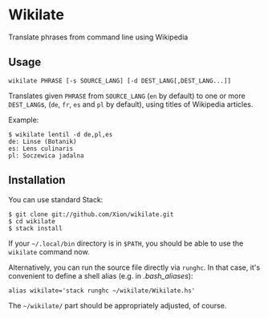 # Wikilate

Translate phrases from command line using Wikipedia

## Usage

    wikilate PHRASE [-s SOURCE_LANG] [-d DEST_LANG[,DEST_LANG...]]

Translates given <code>PHRASE</code> from <code>SOURCE_LANG</code> (<code>en</code> by default)
to one or more <code>DEST_LANG</code>s, (<code>de</code>, <code>fr</code>, <code>es</code>
and <code>pl</code> by default), using titles of Wikipedia articles.

Example:

    $ wikilate lentil -d de,pl,es
    de: Linse (Botanik)
    es: Lens culinaris
    pl: Soczewica jadalna

## Installation

You can use standard Stack:

    $ git clone git://github.com/Xion/wikilate.git
    $ cd wikilate
    $ stack install

If your <code>~/.local/bin</code> directory is in <code>$PATH</code>, you should be able
to use the <code>wikilate</code> command now.

Alternatively, you can run the source file directly via <code>runghc</code>. In that case,
it's convenient to define a shell alias (e.g. in _.bash\_aliases_):

    alias wikilate='stack runghc ~/wikilate/Wikilate.hs'

The <code>~/wikilate/</code> part should be appropriately adjusted, of course.

